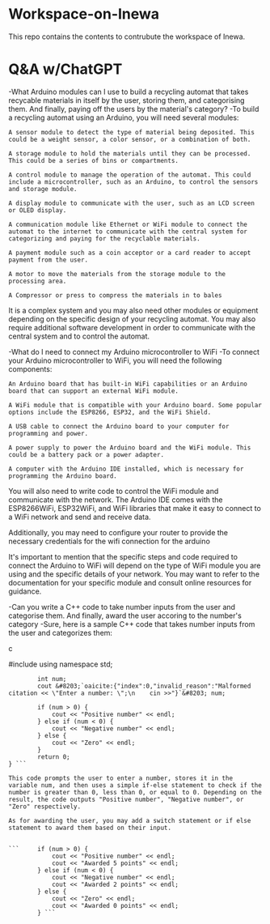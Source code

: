 # Workspace-on-Inewa
This repo contains the contents to contrubute the workspace of Inewa.

# Q&A w/ChatGPT
-What Arduino modules can I use to build a recycling automat that takes recycable materials in itself by the user, storing them, and categorising them. And finally, paying off the users by the material's category?
-To build a recycling automat using an Arduino, you will need several modules:

    A sensor module to detect the type of material being deposited. This could be a weight sensor, a color sensor, or a combination of both.

    A storage module to hold the materials until they can be processed. This could be a series of bins or compartments.

    A control module to manage the operation of the automat. This could include a microcontroller, such as an Arduino, to control the sensors and storage module.

    A display module to communicate with the user, such as an LCD screen or OLED display.

    A communication module like Ethernet or WiFi module to connect the automat to the internet to communicate with the central system for categorizing and paying for the recyclable materials.

    A payment module such as a coin acceptor or a card reader to accept payment from the user.

    A motor to move the materials from the storage module to the processing area.

    A Compressor or press to compress the materials in to bales

It is a complex system and you may also need other modules or equipment depending on the specific design of your recycling automat. You may also require additional software development in order to communicate with the central system and to control the automat.


-What do I need to connect my Arduino microcontroller to WiFi
-To connect your Arduino microcontroller to WiFi, you will need the following components:

    An Arduino board that has built-in WiFi capabilities or an Arduino board that can support an external WiFi module.

    A WiFi module that is compatible with your Arduino board. Some popular options include the ESP8266, ESP32, and the WiFi Shield.

    A USB cable to connect the Arduino board to your computer for programming and power.

    A power supply to power the Arduino board and the WiFi module. This could be a battery pack or a power adapter.

    A computer with the Arduino IDE installed, which is necessary for programming the Arduino board.

You will also need to write code to control the WiFi module and communicate with the network. The Arduino IDE comes with the ESP8266WiFi, ESP32WiFi, and WiFi libraries that make it easy to connect to a WiFi network and send and receive data.

Additionally, you may need to configure your router to provide the necessary credentials for the wifi connection for the arduino

It's important to mention that the specific steps and code required to connect the Arduino to WiFi will depend on the type of WiFi module you are using and the specific details of your network. You may want to refer to the documentation for your specific module and consult online resources for guidance.



-Can you write a C++ code to take number inputs from the user and categorise them. And finally, award the user accoring to the number's category
-Sure, here is a sample C++ code that takes number inputs from the user and categorizes them:

c

#include <iostream>
using namespace std;

```    int main() {
        int num;
        cout &#8203;`oaicite:{"index":0,"invalid_reason":"Malformed citation << \"Enter a number: \";\n    cin >>"}`&#8203; num;

        if (num > 0) {
            cout << "Positive number" << endl;
        } else if (num < 0) {
            cout << "Negative number" << endl;
        } else {
            cout << "Zero" << endl;
        }
        return 0;
} ```

This code prompts the user to enter a number, stores it in the variable num, and then uses a simple if-else statement to check if the number is greater than 0, less than 0, or equal to 0. Depending on the result, the code outputs "Positive number", "Negative number", or "Zero" respectively.

As for awarding the user, you may add a switch statement or if else statement to award them based on their input.


```     if (num > 0) {
            cout << "Positive number" << endl;
            cout << "Awarded 5 points" << endl;
        } else if (num < 0) {
            cout << "Negative number" << endl;
            cout << "Awarded 2 points" << endl;
        } else {
            cout << "Zero" << endl;
            cout << "Awarded 0 points" << endl;
        } ```
